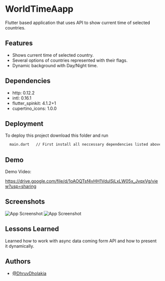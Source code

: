 
# WorldTimeAapp

Flutter based application that uses API to show current time of selected countries.








## Features

- Shows current time of selected country.
- Several options of countries represented with their flags.
- Dynamic background with Day/Night time.






## Dependencies

- http: 0.12.2
- intl: 0.16.1
- flutter_spinkit: 4.1.2+1
- cupertino_icons: 1.0.0
## Deployment

To deploy this project download this folder and run 

```bash
  main.dart   // First install all neccessary dependencies listed above or in pubspec file.
```


## Demo

Demo Video:

https://drive.google.com/file/d/1oAOQTsf4vHH1VdulSjLxLW05x_JvqxVg/view?usp=sharing

## Screenshots

![App Screenshot](./world_time_home.jpg)
![App Screenshot](./world_time_menu.jpg)


## Lessons Learned

Learned how to work with async data coming form API and how to present it dynamically.
## Authors

- [@DhruvDholakia](https://www.github.com/DhruvDholakiaCE)

